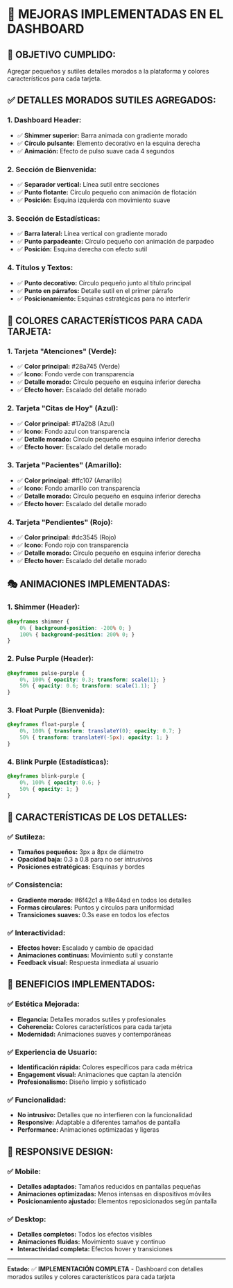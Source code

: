 # 🎨 MEJORAS IMPLEMENTADAS EN EL DASHBOARD

## 🎯 **OBJETIVO CUMPLIDO:**
Agregar pequeños y sutiles detalles morados a la plataforma y colores característicos para cada tarjeta.

## ✅ **DETALLES MORADOS SUTILES AGREGADOS:**

### **1. Dashboard Header:**
- ✅ **Shimmer superior:** Barra animada con gradiente morado
- ✅ **Círculo pulsante:** Elemento decorativo en la esquina derecha
- ✅ **Animación:** Efecto de pulso suave cada 4 segundos

### **2. Sección de Bienvenida:**
- ✅ **Separador vertical:** Línea sutil entre secciones
- ✅ **Punto flotante:** Círculo pequeño con animación de flotación
- ✅ **Posición:** Esquina izquierda con movimiento suave

### **3. Sección de Estadísticas:**
- ✅ **Barra lateral:** Línea vertical con gradiente morado
- ✅ **Punto parpadeante:** Círculo pequeño con animación de parpadeo
- ✅ **Posición:** Esquina derecha con efecto sutil

### **4. Títulos y Textos:**
- ✅ **Punto decorativo:** Círculo pequeño junto al título principal
- ✅ **Punto en párrafos:** Detalle sutil en el primer párrafo
- ✅ **Posicionamiento:** Esquinas estratégicas para no interferir

## 🎨 **COLORES CARACTERÍSTICOS PARA CADA TARJETA:**

### **1. Tarjeta "Atenciones" (Verde):**
- ✅ **Color principal:** #28a745 (Verde)
- ✅ **Icono:** Fondo verde con transparencia
- ✅ **Detalle morado:** Círculo pequeño en esquina inferior derecha
- ✅ **Efecto hover:** Escalado del detalle morado

### **2. Tarjeta "Citas de Hoy" (Azul):**
- ✅ **Color principal:** #17a2b8 (Azul)
- ✅ **Icono:** Fondo azul con transparencia
- ✅ **Detalle morado:** Círculo pequeño en esquina inferior derecha
- ✅ **Efecto hover:** Escalado del detalle morado

### **3. Tarjeta "Pacientes" (Amarillo):**
- ✅ **Color principal:** #ffc107 (Amarillo)
- ✅ **Icono:** Fondo amarillo con transparencia
- ✅ **Detalle morado:** Círculo pequeño en esquina inferior derecha
- ✅ **Efecto hover:** Escalado del detalle morado

### **4. Tarjeta "Pendientes" (Rojo):**
- ✅ **Color principal:** #dc3545 (Rojo)
- ✅ **Icono:** Fondo rojo con transparencia
- ✅ **Detalle morado:** Círculo pequeño en esquina inferior derecha
- ✅ **Efecto hover:** Escalado del detalle morado

## 🎭 **ANIMACIONES IMPLEMENTADAS:**

### **1. Shimmer (Header):**
```css
@keyframes shimmer {
    0% { background-position: -200% 0; }
    100% { background-position: 200% 0; }
}
```

### **2. Pulse Purple (Header):**
```css
@keyframes pulse-purple {
    0%, 100% { opacity: 0.3; transform: scale(1); }
    50% { opacity: 0.6; transform: scale(1.1); }
}
```

### **3. Float Purple (Bienvenida):**
```css
@keyframes float-purple {
    0%, 100% { transform: translateY(0); opacity: 0.7; }
    50% { transform: translateY(-5px); opacity: 1; }
}
```

### **4. Blink Purple (Estadísticas):**
```css
@keyframes blink-purple {
    0%, 100% { opacity: 0.6; }
    50% { opacity: 1; }
}
```

## 🎨 **CARACTERÍSTICAS DE LOS DETALLES:**

### **✅ Sutileza:**
- **Tamaños pequeños:** 3px a 8px de diámetro
- **Opacidad baja:** 0.3 a 0.8 para no ser intrusivos
- **Posiciones estratégicas:** Esquinas y bordes

### **✅ Consistencia:**
- **Gradiente morado:** #6f42c1 a #8e44ad en todos los detalles
- **Formas circulares:** Puntos y círculos para uniformidad
- **Transiciones suaves:** 0.3s ease en todos los efectos

### **✅ Interactividad:**
- **Efectos hover:** Escalado y cambio de opacidad
- **Animaciones continuas:** Movimiento sutil y constante
- **Feedback visual:** Respuesta inmediata al usuario

## 🚀 **BENEFICIOS IMPLEMENTADOS:**

### **✅ Estética Mejorada:**
- **Elegancia:** Detalles morados sutiles y profesionales
- **Coherencia:** Colores característicos para cada tarjeta
- **Modernidad:** Animaciones suaves y contemporáneas

### **✅ Experiencia de Usuario:**
- **Identificación rápida:** Colores específicos para cada métrica
- **Engagement visual:** Animaciones que captan la atención
- **Profesionalismo:** Diseño limpio y sofisticado

### **✅ Funcionalidad:**
- **No intrusivo:** Detalles que no interfieren con la funcionalidad
- **Responsive:** Adaptable a diferentes tamaños de pantalla
- **Performance:** Animaciones optimizadas y ligeras

## 📱 **RESPONSIVE DESIGN:**

### **✅ Mobile:**
- **Detalles adaptados:** Tamaños reducidos en pantallas pequeñas
- **Animaciones optimizadas:** Menos intensas en dispositivos móviles
- **Posicionamiento ajustado:** Elementos reposicionados según pantalla

### **✅ Desktop:**
- **Detalles completos:** Todos los efectos visibles
- **Animaciones fluidas:** Movimiento suave y continuo
- **Interactividad completa:** Efectos hover y transiciones

---

**Estado:** ✅ **IMPLEMENTACIÓN COMPLETA** - Dashboard con detalles morados sutiles y colores característicos para cada tarjeta 